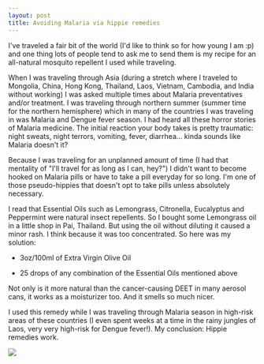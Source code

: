 ```yaml
---
layout: post
title: Avoiding Malaria via hippie remedies
---
```


I've traveled a fair bit of the world (I'd like to think so for how young I am :p) and one thing lots of people tend to ask me to send them is my recipe for an all-natural mosquito repellent I used while traveling.

When I was traveling through Asia (during a stretch where I  traveled to Mongolia, China, Hong Kong, Thailand, Laos, Vietnam, Cambodia, and India without working) I was asked multiple times about Malaria preventatives and/or treatment. I was traveling through northern summer (summer time for the northern hemisphere) which in many of the countries I was traveling in was Malaria and Dengue fever season. I had heard all these horror stories of Malaria medicine. The initial reaction your body takes is pretty traumatic: night sweats, night terrors, vomiting, fever, diarrhea... kinda sounds like Malaria doesn't it?

Because I was traveling for an unplanned amount of time (I had that mentality of "I'll travel for as long as I can, hey?") I didn't want to become hooked on Malaria pills or have to take a pill everyday for so long. I'm one of those pseudo-hippies that doesn't opt to take pills unless absolutely necessary.

I read that Essential Oils such as Lemongrass, Citronella, Eucalyptus and Peppermint were natural insect repellents. So I bought some Lemongrass oil in a little shop in Pai, Thailand. But using the oil without diluting it caused a minor rash. I think because it was too concentrated. So here was my solution:


- 3oz/100ml of Extra Virgin Olive Oil

- 25 drops of any combination of the Essential Oils mentioned above

Not only is it more natural than the cancer-causing DEET in many aerosol cans, it works as a moisturizer too. And it smells so much nicer.

I used this remedy while I was traveling through Malaria season in high-risk areas of these countries (I even spent weeks at a time in the rainy jungles of Laos, very very high-risk for Dengue fever!). My conclusion: Hippie remedies work.

![](http://cdn.meme.am/instances/400x/58496263.jpg)
